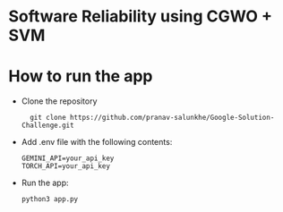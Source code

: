 # Software Reliability using CGWO + SVM

# How to run the app

+ Clone the repository
  ```
    git clone https://github.com/pranav-salunkhe/Google-Solution-Challenge.git
  ```

+ Add .env file with the following contents:
  ```
  GEMINI_API=your_api_key
  TORCH_API=your_api_key
  ```
+ Run the app:
  ```
  python3 app.py
  ```


  
